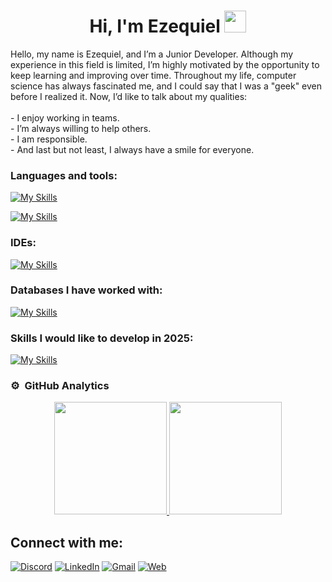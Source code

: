 <h1 align="center"><b>Hi, I'm Ezequiel </b><img src="https://media.giphy.com/media/hvRJCLFzcasrR4ia7z/giphy.gif" width="35"></h1>

Hello, my name is Ezequiel, and I’m a Junior Developer. Although my experience in this field is limited, I’m highly motivated by the opportunity to keep learning and improving over time. Throughout my life, computer science has always fascinated me, and I could say that I was a "geek" even before I realized it. Now, I’d like to talk about my qualities:</br></br>
     - I enjoy working in teams.</br>
     - I’m always willing to help others.</br>
     - I am responsible.</br>
     - And last but not least, I always have a smile for everyone.
     
<h3 align="left">Languages and tools:</h3>

[![My Skills](https://skillicons.dev/icons?i=html,css,js,cs,java,kotlin)](https://skillicons.dev)

[![My Skills](https://skillicons.dev/icons?i=bootstrap,git,github)](https://skillicons.dev)

<h3 align="left">IDEs:</h3>

[![My Skills](https://skillicons.dev/icons?i=visualstudio,eclipse,vscode,androidstudio)](https://skillicons.dev)

<h3 align="left">Databases I have worked with:</h3>

[![My Skills](https://skillicons.dev/icons?i=mysql,sqlite)](https://skillicons.dev)

<h3 align="left">Skills I would like to develop in <b>2025</b>:</h3>

[![My Skills](https://skillicons.dev/icons?i=docker,go,py)](https://skillicons.dev)

### ⚙️ &nbsp;GitHub Analytics

<p align="center">
<a href="https://github.com/EzequielMat">
  <img height="180em" src="https://github-readme-stats-eight-theta.vercel.app/api?username=EzequielMat&show_icons=true&theme=algolia&include_all_commits=true&count_private=true"/>
  <img height="180em" src="https://github-readme-stats-eight-theta.vercel.app/api/top-langs/?username=EzequielMat&layout=compact&langs_count=8&theme=algolia"/>
</a>
</p>

## Connect with me:
[![Discord](https://img.shields.io/badge/Discord-shibaon-5865F2?style=for-the-badge&logo=discord&logoColor=white&labelColor=101010)](http://discordapp.com/users/546000303107997707)
[![LinkedIn](https://img.shields.io/badge/LinkedIn-EzequielMat-0077B5?style=for-the-badge&logo=linkedin&logoColor=white&labelColor=101010)](https://www.linkedin.com/in/ezequielmat)
[![Gmail](https://img.shields.io/badge/Gmail-ezequielmatillatamurejo@gmail.com-red?style=for-the-badge&logo=gmail&logoColor=white&labelColor=101010)](https://mail.google.com/mail/?view=cm&fs=1&to=ezequielmatillatamurejo@gmail.com)
[![Web](https://img.shields.io/badge/Web-Coming_soon-14a1f0?style=for-the-badge&logo=dev.to&logoColor=white&labelColor=101010)]()
